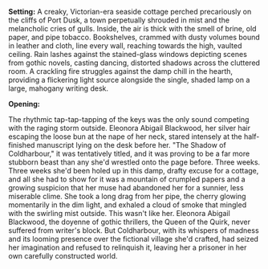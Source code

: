 **Setting:** A creaky, Victorian-era seaside cottage perched precariously on the cliffs of Port Dusk, a town perpetually shrouded in mist and the melancholic cries of gulls. Inside, the air is thick with the smell of brine, old paper, and pipe tobacco. Bookshelves, crammed with dusty volumes bound in leather and cloth, line every wall, reaching towards the high, vaulted ceiling. Rain lashes against the stained-glass windows depicting scenes from gothic novels, casting dancing, distorted shadows across the cluttered room. A crackling fire struggles against the damp chill in the hearth, providing a flickering light source alongside the single, shaded lamp on a large, mahogany writing desk.

**Opening:**

The rhythmic tap-tap-tapping of the keys was the only sound competing with the raging storm outside. Eleonora Abigail Blackwood, her silver hair escaping the loose bun at the nape of her neck, stared intensely at the half-finished manuscript lying on the desk before her. "The Shadow of Coldharbour," it was tentatively titled, and it was proving to be a far more stubborn beast than any she'd wrestled onto the page before. Three weeks. Three weeks she'd been holed up in this damp, drafty excuse for a cottage, and all she had to show for it was a mountain of crumpled papers and a growing suspicion that her muse had abandoned her for a sunnier, less miserable clime. She took a long drag from her pipe, the cherry glowing momentarily in the dim light, and exhaled a cloud of smoke that mingled with the swirling mist outside. This wasn't like her. Eleonora Abigail Blackwood, the doyenne of gothic thrillers, the Queen of the Quirk, never suffered from writer's block. But Coldharbour, with its whispers of madness and its looming presence over the fictional village she'd crafted, had seized her imagination and refused to relinquish it, leaving her a prisoner in her own carefully constructed world.
